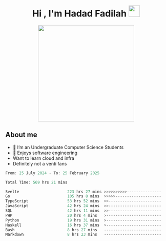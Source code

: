 <h1 align="center">Hi , I'm Hadad Fadilah <img src="https://media.giphy.com/media/hvRJCLFzcasrR4ia7z/giphy.gif" width="35"></h1>

<p align="center">
<img src="https://media.tenor.com/78dNivDemDAAAAAi/speech-bubble-venti.gif" width="300"/>    
</p>


##  About me
- 🔭 I’m an Undergraduate Computer Science Students
- 🌱 Enjoys software engineering
- Want to learn cloud and infra 
- Definitely not a venti fans

<!--START_SECTION:waka-->

```go
From: 25 July 2024 - To: 25 February 2025

Total Time: 569 hrs 21 mins

Svelte                     223 hrs 27 mins >>>>>>>>>>---------------   39.00 %
Go                         105 hrs 8 mins  >>>>>--------------------   18.35 %
TypeScript                 53 hrs 52 mins  >>-----------------------   09.40 %
JavaScript                 42 hrs 24 mins  >>-----------------------   07.40 %
SQL                        42 hrs 11 mins  >>-----------------------   07.36 %
PHP                        20 hrs 4 mins   >------------------------   03.50 %
Python                     19 hrs 31 mins  >------------------------   03.41 %
Haskell                    16 hrs 37 mins  >------------------------   02.90 %
Bash                       8 hrs 27 mins   -------------------------   01.48 %
Markdown                   8 hrs 23 mins   -------------------------   01.46 %
```

<!--END_SECTION:waka-->




<!--
**Fadil-Tao/Fadil-Tao** is a ✨ _special_ ✨ repository because its `README.md` (this file) appears on your GitHub profile.


